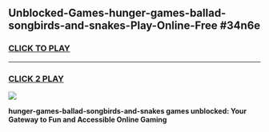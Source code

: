 
## Unblocked-Games-hunger-games-ballad-songbirds-and-snakes-Play-Online-Free #34n6e
<h3>
<a href="https://us.freeplayer.one?title=hunger-games-ballad-songbirds-and-snakes&ref=10M">CLICK TO PLAY</a></h3>
<hr>

<h3>
<a href="https://us.freeplayer.one?title=hunger-games-ballad-songbirds-and-snakes&ref=10M">CLICK 2 PLAY</a>
  
</h3>

<a href="https://us.freeplayer.one?title=hunger-games-ballad-songbirds-and-snakes&ref=10M"><img src="https://clearcache.store/games.png"></a>


**hunger-games-ballad-songbirds-and-snakes games unblocked: Your Gateway to Fun and Accessible Online Gaming**
